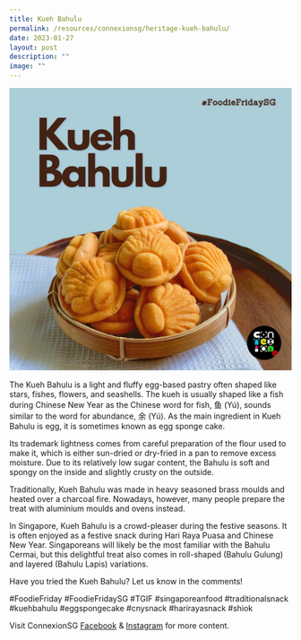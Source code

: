```yaml
---
title: Kueh Bahulu
permalink: /resources/connexionsg/heritage-kueh-bahulu/
date: 2023-01-27
layout: post
description: ""
image: ""
---
```

![](/images/connexionsg/2023/327225269_944520353585096_8346836755765783460_n.jpg)


The Kueh Bahulu is a light and fluffy egg-based pastry often shaped like stars, fishes, flowers, and seashells. The kueh is usually shaped like a fish during Chinese New Year as the Chinese word for fish, 鱼 (Yú), sounds similar to the word for abundance, 余 (Yú). As the main ingredient in Kueh Bahulu is egg, it is sometimes known as egg sponge cake.

Its trademark lightness comes from careful preparation of the flour used to make it, which is either sun-dried or dry-fried in a pan to remove excess moisture. Due to its relatively low sugar content, the Bahulu is soft and spongy on the inside and slightly crusty on the outside.

Traditionally, Kueh Bahulu was made in heavy seasoned brass moulds and heated over a charcoal fire. Nowadays, however, many people prepare the treat with aluminium moulds and ovens instead.

In Singapore, Kueh Bahulu is a crowd-pleaser during the festive seasons. It is often enjoyed as a festive snack during Hari Raya Puasa and Chinese New Year. Singaporeans will likely be the most familiar with the Bahulu Cermai, but this delightful treat also comes in roll-shaped (Bahulu Gulung) and layered (Bahulu Lapis) variations.

Have you tried the Kueh Bahulu? Let us know in the comments!

#FoodieFriday #FoodieFridaySG #TGIF #singaporeanfood #traditionalsnack #kuehbahulu #eggspongecake #cnysnack #harirayasnack #shiok

Visit ConnexionSG [Facebook](https://www.facebook.com/ConnexionSG) & [Instagram](https://www.instagram.com/connexionsg/) for more content.